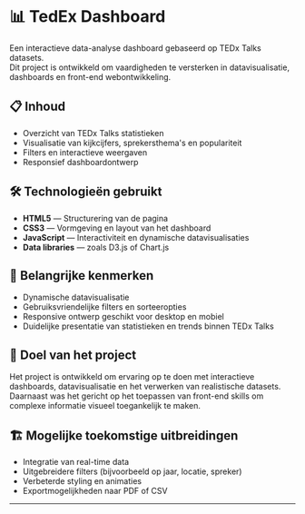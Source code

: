 # 📊 TedEx Dashboard

Een interactieve data-analyse dashboard gebaseerd op TEDx Talks datasets.  
Dit project is ontwikkeld om vaardigheden te versterken in datavisualisatie, dashboards en front-end webontwikkeling.

## 📋 Inhoud

- Overzicht van TEDx Talks statistieken
- Visualisatie van kijkcijfers, sprekersthema's en populariteit
- Filters en interactieve weergaven
- Responsief dashboardontwerp

## 🛠️ Technologieën gebruikt

- **HTML5** — Structurering van de pagina
- **CSS3** — Vormgeving en layout van het dashboard
- **JavaScript** — Interactiviteit en dynamische datavisualisaties
- **Data libraries** — zoals D3.js of Chart.js

## 🚀 Belangrijke kenmerken

- Dynamische datavisualisatie
- Gebruiksvriendelijke filters en sorteeropties
- Responsive ontwerp geschikt voor desktop en mobiel
- Duidelijke presentatie van statistieken en trends binnen TEDx Talks

## 🎯 Doel van het project

Het project is ontwikkeld om ervaring op te doen met interactieve dashboards, datavisualisatie en het verwerken van realistische datasets.  
Daarnaast was het gericht op het toepassen van front-end skills om complexe informatie visueel toegankelijk te maken.

## 🏗️ Mogelijke toekomstige uitbreidingen

- Integratie van real-time data
- Uitgebreidere filters (bijvoorbeeld op jaar, locatie, spreker)
- Verbeterde styling en animaties
- Exportmogelijkheden naar PDF of CSV

---


